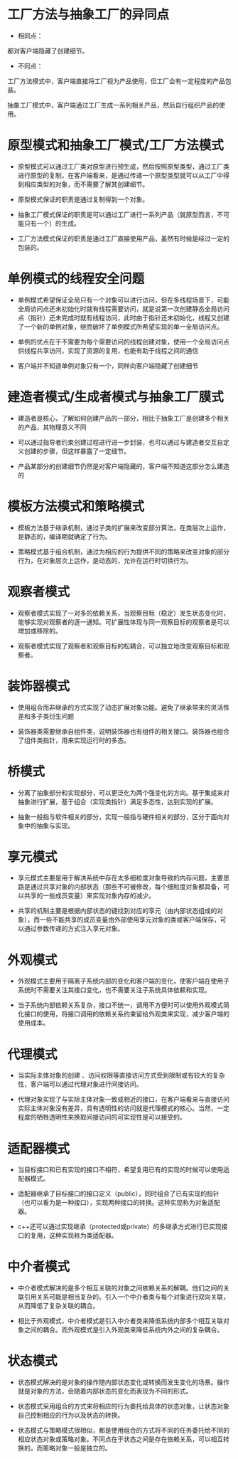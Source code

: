# 工厂方法与抽象工厂的异同点
* 相同点：

都对客户端隐藏了创建细节。

* 不同点：

工厂方法模式中，客户端直接将工厂视为产品使用，但工厂会有一定程度的产品包装。

抽象工厂模式中，客户端通过工厂生成一系列相关产品，然后自行组织产品的使用。

# 原型模式和抽象工厂模式/工厂方法模式
* 原型模式可以通过工厂类对原型进行预生成，然后按照原型类型，通过工厂类进行原型的复制，在客户端看来，是通过传递一个原型类型就可以从工厂中得到相应类型的对象，而不需要了解其创建细节。

* 原型模式保证的职责是通过复制得到一个对象。

* 抽象工厂模式保证的职责是可以通过工厂进行一系列产品（就原型而言，不可能只有一个）的生成。

* 工厂方法模式保证的职责是通过工厂直接使用产品，虽然有时候是经过一定的包装的。

# 单例模式的线程安全问题
* 单例模式希望保证全局只有一个对象可以进行访问，但在多线程场景下，可能全局访问点还未初始化时就有线程需要访问，就是说第一次创建静态全局访问点（指针）还未完成时就有线程访问，此时由于指针还未初始化，线程又创建了一个新的单例对象，继而破坏了单例模式所希望实现的单一全局访问点。

* 单例的优点在于不需要为每个需要访问的线程创建对象，使用一个全局访问点供线程共享访问，实现了资源的复用，也能有助于线程之间的通信

* 客户端并不知道单例对象只有一个，同样向客户端隐藏了创建细节

# 建造者模式/生成者模式与抽象工厂膜式
* 建造者是核心，了解如何创建产品的一部分，相比于抽象工厂是创建多个相关的产品，其物理意义不同

* 可以通过指导者约束创建过程进行进一步封装，也可以通过与建造者交互自定义创建的步骤，但这样暴露了一定细节。

* 产品某部分的创建细节仍然是对客户端隐藏的，客户端不知道这部分怎么建造的

# 模板方法模式和策略模式
* 模板方法基于继承机制，通过子类的扩展来改变部分算法，在类层次上运作，是静态的，编译期就确定了行为。

* 策略模式基于组合机制，通过为相应的行为提供不同的策略来改变对象的部分行为，在对象层次上运作，是动态的，允许在运行时切换行为。

# 观察者模式
* 观察者模式实现了一对多的依赖关系，当观察目标（稳定）发生状态变化时，能够实现对观察者的逐一通知。可扩展性体现与同一观察目标的观察者是可以增加或移除的。

* 观察者模式实现了观察者和观察目标的松耦合，可以独立地改变观察目标和观察者。

# 装饰器模式
* 使用组合而非继承的方式实现了动态扩展对象功能。避免了继承带来的灵活性差和多子类衍生问题

* 装饰器类需要继承自组件类，说明装饰器也有组件的相关接口。装饰器也组合了组件类指针，用来实现运行时的多态。

# 桥模式
* 分离了抽象部分和实现部分，可以更泛化为两个强变化的方向。基于集成来对抽象进行扩展，基于组合（实现类指针）满足多态性，达到实现的扩展。

* 抽象一般指与软件相关的部分，实现一般指与硬件相关的部分，区分于面向对象中的抽象与实现。

# 享元模式
* 享元模式主要是用于解决系统中存在太多细粒度对象导致的内存问题，主要思路是通过共享对象的内部状态（那些不可被修改，每个细粒度对象都具备，可以共享的一些成员变量）来实现对象内存的减少。

* 共享的机制主要是根据内部状态的键找到对应的享元（由内部状态组成的对象），而一些不能共享的成员变量由外部使用享元对象的类或客户端保存，可以通过参数传递的方式注入享元对象。

# 外观模式
* 外观模式主要用于隔离子系统内部的变化和客户端的变化，使客户端在使用子系统时不需要关注其接口变化，也不需要关注子系统具体依赖和实现。

* 当子系统内部依赖关系复杂，接口不统一，调用不方便时可以使用外观模式简化接口的使用，将接口调用的依赖关系约束留给外观类来实现，减少客户端的使用成本。

# 代理模式
* 当实际主体对象的创建 、访问权限等直接访问方式受到限制或有较大的复杂性，客户端可以通过代理对象进行间接访问。

* 代理对象实现了与实际主体对象一致或相近的接口，在客户端看来与直接访问实际主体对象没有差异，具有透明性的访问就是代理模式的核心。当然，一定程度的牺牲透明性来换取间接访问的可实现性是可以接受的。

# 适配器模式
* 当目标接口和已有实现的接口不相符，希望复用已有的实现的时候可以使用适配器模式。

* 适配器继承了目标接口的接口定义（public），同时组合了已有实现的指针（也可以看为是一种接口），实现两种接口的转换。这种实现称为对象适配器。

* c++还可以通过实现继承（protected或private）的多继承方式进行已实现接口的复用，这种实现称为类适配器。

# 中介者模式
* 中介者模式解决的是多个相互关联的对象之间依赖关系的解耦。他们之间的关联引用关系可能是相当复杂的。引入一个中介者类与每个对象进行双向关联，从而降低了复杂关联的耦合。

* 相比于外观模式，中介者模式是引入中介者类来降低系统内部多个相互关联对象之间的耦合。而外观模式是引入外观类来降低系统内外之间的复杂耦合。

# 状态模式
* 状态模式解决的是对象的操作随内部状态变化或转换而发生变化的场景。操作就是对象的方法，会随着内部状态的变化而表现为不同的形式。

* 状态模式采用组合的方式来将相应的行为委托给具体的状态对象，让状态对象自己控制相应的行为以及状态的转换。

* 状态模式与策略模式很相似，都是使用组合的方式将不同的任务委托给不同的相应状态对象或策略对象。不同点在于状态之间是存在依赖关系，可以相互转换的，而策略对象一般是独立的。